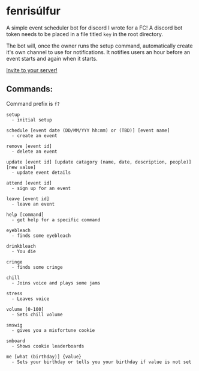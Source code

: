 # fenrisúlfur

A simple event scheduler bot for discord I wrote for a FC!
A discord bot token needs to be placed in a file titled `key` in the root directory.

The bot will, once the owner runs the setup command, automatically create it's own channel to use for notifications. It notifies users an hour before an event starts and again when it starts.

[Invite to your server!](https://discordapp.com/api/oauth2/authorize?client_id=608760669181050885&permissions=305327120&scope=bot)

## Commands:
Command prefix is `f?`
```
setup
  - initial setup
 
schedule [event date (DD/MM/YYY hh:mm) or (TBD)] [event name]
  - create an event
  
remove [event id]
  - delete an event
  
update [event id] [update catagory (name, date, description, people)] [new value]
  - update event details
  
attend [event id]
  - sign up for an event
  
leave [event id]
  - leave an event
  
help [command]
  - get help for a specific command
  
eyebleach
  - finds some eyebleach

drinkbleach
  - You die

cringe
  - finds some cringe

chill
  - Joins voice and plays some jams

stress
  - Leaves voice

volume [0-100]
  - Sets chill volume

smswig
  - gives you a misfortune cookie

smboard
  - Shows cookie leaderboards

me [what (birthday)] {value}
  - Sets your birthday or tells you your birthday if value is not set
```
